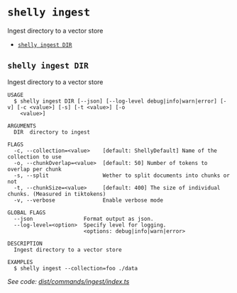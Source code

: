 `shelly ingest`
===============

Ingest directory to a vector store

* [`shelly ingest DIR`](#shelly-ingest-dir)

## `shelly ingest DIR`

Ingest directory to a vector store

```
USAGE
  $ shelly ingest DIR [--json] [--log-level debug|info|warn|error] [-v] [-c <value>] [-s] [-t <value>] [-o
    <value>]

ARGUMENTS
  DIR  directory to ingest

FLAGS
  -c, --collection=<value>    [default: ShellyDefault] Name of the collection to use
  -o, --chunkOverlap=<value>  [default: 50] Number of tokens to overlap per chunk
  -s, --split                 Wether to split documents into chunks or not
  -t, --chunkSize=<value>     [default: 400] The size of individual chunks. (Measured in tiktokens)
  -v, --verbose               Enable verbose mode

GLOBAL FLAGS
  --json                Format output as json.
  --log-level=<option>  Specify level for logging.
                        <options: debug|info|warn|error>

DESCRIPTION
  Ingest directory to a vector store

EXAMPLES
  $ shelly ingest --collection=foo ./data
```

_See code: [dist/commands/ingest/index.ts](https://github.com/rpidanny/shelly/blob/v0.0.0/dist/commands/ingest/index.ts)_
